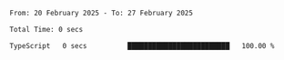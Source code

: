 <!--START_SECTION:waka-->

```txt
From: 20 February 2025 - To: 27 February 2025

Total Time: 0 secs

TypeScript   0 secs          █████████████████████████   100.00 %
```

<!--END_SECTION:waka-->